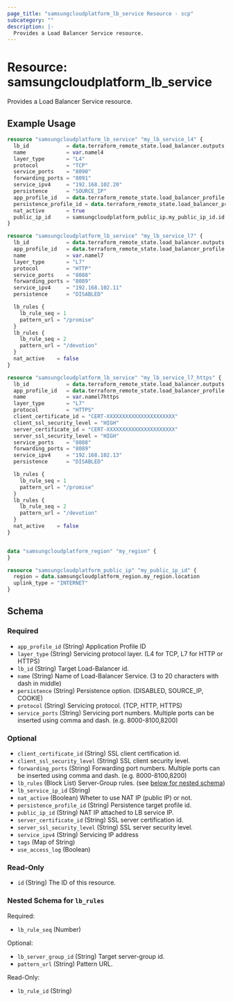 ```yaml
---
page_title: "samsungcloudplatform_lb_service Resource - scp"
subcategory: ""
description: |-
  Provides a Load Balancer Service resource.
---
```


# Resource: samsungcloudplatform_lb_service

Provides a Load Balancer Service resource.


## Example Usage

```terraform
resource "samsungcloudplatform_lb_service" "my_lb_service_l4" {
  lb_id            = data.terraform_remote_state.load_balancer.outputs.id
  name             = var.namel4
  layer_type       = "L4"
  protocol         = "TCP"
  service_ports    = "8090"
  forwarding_ports = "8091"
  service_ipv4     = "192.168.102.20"
  persistence      = "SOURCE_IP"
  app_profile_id   = data.terraform_remote_state.load_balancer_profile.outputs.id
  persistence_profile_id = data.terraform_remote_state.load_balancer_profile.outputs.persistence_id
  nat_active       = true
  public_ip_id     = samsungcloudplatform_public_ip.my_public_ip_id.id
}

resource "samsungcloudplatform_lb_service" "my_lb_service_l7" {
  lb_id            = data.terraform_remote_state.load_balancer.outputs.id
  app_profile_id   = data.terraform_remote_state.load_balancer_profile.outputs.id
  name             = var.namel7
  layer_type       = "L7"
  protocol         = "HTTP"
  service_ports    = "8088"
  forwarding_ports = "8089"
  service_ipv4     = "192.168.102.11"
  persistence      = "DISABLED"

  lb_rules {
    lb_rule_seq = 1
    pattern_url = "/promise"
  }
  lb_rules {
    lb_rule_seq = 2
    pattern_url = "/devotion"
  }
  nat_active    = false
}

resource "samsungcloudplatform_lb_service" "my_lb_service_l7_https" {
  lb_id            = data.terraform_remote_state.load_balancer.outputs.id
  app_profile_id   = data.terraform_remote_state.load_balancer_profile.outputs.id
  name             = var.namel7https
  layer_type       = "L7"
  protocol         = "HTTPS"
  client_certificate_id = "CERT-XXXXXXXXXXXXXXXXXXXXXX"
  client_ssl_security_level = "HIGH"
  server_certificate_id = "CERT-XXXXXXXXXXXXXXXXXXXXXX"
  server_ssl_security_level = "HIGH"
  service_ports    = "8088"
  forwarding_ports = "8089"
  service_ipv4     = "192.168.102.13"
  persistence      = "DISABLED"

  lb_rules {
    lb_rule_seq = 1
    pattern_url = "/promise"
  }
  lb_rules {
    lb_rule_seq = 2
    pattern_url = "/devotion"
  }
  nat_active    = false
}


data "samsungcloudplatform_region" "my_region" {
}

resource "samsungcloudplatform_public_ip" "my_public_ip_id" {
  region = data.samsungcloudplatform_region.my_region.location
  uplink_type = "INTERNET"
}
```

<!-- schema generated by tfplugindocs -->
## Schema

### Required

- `app_profile_id` (String) Application Profile ID
- `layer_type` (String) Servicing protocol layer. (L4 for TCP, L7 for HTTP or HTTPS)
- `lb_id` (String) Target Load-Balancer id.
- `name` (String) Name of Load-Balancer Service. (3 to 20 characters with dash in middle)
- `persistence` (String) Persistence option. (DISABLED, SOURCE_IP, COOKIE)
- `protocol` (String) Servicing protocol. (TCP, HTTP, HTTPS)
- `service_ports` (String) Servicing port numbers. Multiple ports can be inserted using comma and dash. (e.g. 8000-8100,8200)

### Optional

- `client_certificate_id` (String) SSL client certification id.
- `client_ssl_security_level` (String) SSL client security level.
- `forwarding_ports` (String) Forwarding port numbers. Multiple ports can be inserted using comma and dash. (e.g. 8000-8100,8200)
- `lb_rules` (Block List) Server-Group rules. (see [below for nested schema](#nestedblock--lb_rules))
- `lb_service_ip_id` (String)
- `nat_active` (Boolean) Wheter to use NAT IP (public IP) or not.
- `persistence_profile_id` (String) Persistence target profile id.
- `public_ip_id` (String) NAT IP attached to LB service IP.
- `server_certificate_id` (String) SSL server certification id.
- `server_ssl_security_level` (String) SSL server security level.
- `service_ipv4` (String) Servicing IP address
- `tags` (Map of String)
- `use_access_log` (Boolean)

### Read-Only

- `id` (String) The ID of this resource.

<a id="nestedblock--lb_rules"></a>
### Nested Schema for `lb_rules`

Required:

- `lb_rule_seq` (Number)

Optional:

- `lb_server_group_id` (String) Target server-group id.
- `pattern_url` (String) Pattern URL.

Read-Only:

- `lb_rule_id` (String)
